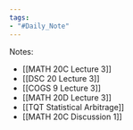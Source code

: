 ```yaml
---
tags:
- "#Daily_Note"
---
```


Notes:
- [[MATH 20C Lecture 3]]
- [[DSC 20 Lecture 3]]
- [[COGS 9 Lecture 3]]
- [[MATH 20D Lecture 3]]
- [[TQT Statistical Arbitrage]]
- [[MATH 20C Discussion 1]]